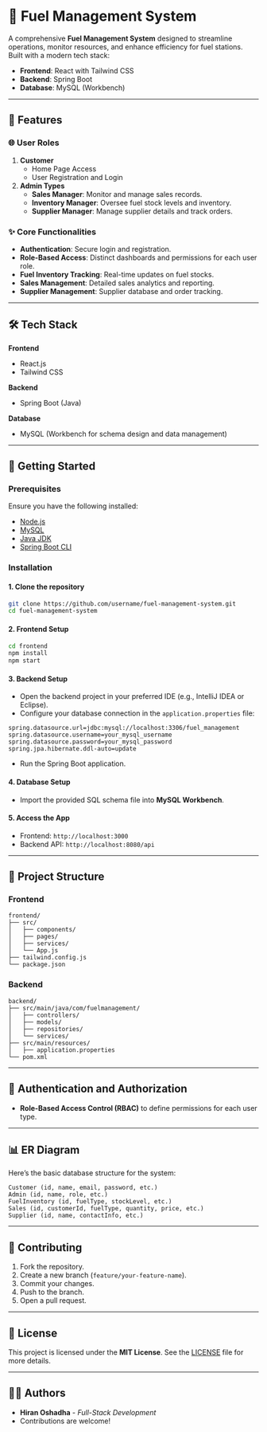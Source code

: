 
# 🚀 Fuel Management System  

A comprehensive **Fuel Management System** designed to streamline operations, monitor resources, and enhance efficiency for fuel stations. Built with a modern tech stack:  
- **Frontend**: React with Tailwind CSS  
- **Backend**: Spring Boot  
- **Database**: MySQL (Workbench)  

---

## 🌟 Features  

### 🌐 User Roles  
1. **Customer**  
   - Home Page Access  
   - User Registration and Login  
2. **Admin Types**  
   - **Sales Manager**: Monitor and manage sales records.  
   - **Inventory Manager**: Oversee fuel stock levels and inventory.  
   - **Supplier Manager**: Manage supplier details and track orders.  

### ✨ Core Functionalities  
- **Authentication**: Secure login and registration.  
- **Role-Based Access**: Distinct dashboards and permissions for each user role.  
- **Fuel Inventory Tracking**: Real-time updates on fuel stocks.  
- **Sales Management**: Detailed sales analytics and reporting.  
- **Supplier Management**: Supplier database and order tracking.  

---

## 🛠️ Tech Stack  

**Frontend**  
- React.js  
- Tailwind CSS  

**Backend**  
- Spring Boot (Java)  

**Database**  
- MySQL (Workbench for schema design and data management)  

---

## 🚀 Getting Started  

### Prerequisites  
Ensure you have the following installed:  
- [Node.js](https://nodejs.org/)  
- [MySQL](https://dev.mysql.com/downloads/workbench/)  
- [Java JDK](https://www.oracle.com/java/technologies/javase-downloads.html)  
- [Spring Boot CLI](https://docs.spring.io/spring-boot/docs/current/reference/html/getting-started.html)  

### Installation  

#### 1. Clone the repository  
```bash  
git clone https://github.com/username/fuel-management-system.git  
cd fuel-management-system  
```  

#### 2. Frontend Setup  
```bash  
cd frontend  
npm install  
npm start  
```  

#### 3. Backend Setup  
- Open the backend project in your preferred IDE (e.g., IntelliJ IDEA or Eclipse).  
- Configure your database connection in the `application.properties` file:  
```properties  
spring.datasource.url=jdbc:mysql://localhost:3306/fuel_management  
spring.datasource.username=your_mysql_username  
spring.datasource.password=your_mysql_password  
spring.jpa.hibernate.ddl-auto=update  
```  
- Run the Spring Boot application.  

#### 4. Database Setup  
- Import the provided SQL schema file into **MySQL Workbench**.  

#### 5. Access the App  
- Frontend: `http://localhost:3000`  
- Backend API: `http://localhost:8080/api`  

---

## 📂 Project Structure  

### Frontend  
```
frontend/  
├── src/  
│   ├── components/  
│   ├── pages/  
│   ├── services/  
│   └── App.js  
├── tailwind.config.js  
└── package.json  
```  

### Backend  
```
backend/  
├── src/main/java/com/fuelmanagement/  
│   ├── controllers/  
│   ├── models/  
│   ├── repositories/  
│   └── services/  
├── src/main/resources/  
│   ├── application.properties  
└── pom.xml  
```  

---

## 🔐 Authentication and Authorization    
- **Role-Based Access Control (RBAC)** to define permissions for each user type.  

---

## 📊 ER Diagram  
Here’s the basic database structure for the system:  

```plaintext
Customer (id, name, email, password, etc.)  
Admin (id, name, role, etc.)  
FuelInventory (id, fuelType, stockLevel, etc.)  
Sales (id, customerId, fuelType, quantity, price, etc.)  
Supplier (id, name, contactInfo, etc.)  
```  

---

## 🤝 Contributing  

1. Fork the repository.  
2. Create a new branch (`feature/your-feature-name`).  
3. Commit your changes.  
4. Push to the branch.  
5. Open a pull request.  

---

## 📜 License  
This project is licensed under the **MIT License**. See the [LICENSE](LICENSE) file for more details.  

---

## 👨‍💻 Authors  
- **Hiran Oshadha** - *Full-Stack Development*  
- Contributions are welcome!  
